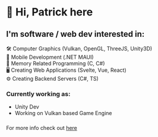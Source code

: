 # 👋 Hi, Patrick here

## I'm software / web dev interested in:
🛠 Computer Graphics (Vulkan, OpenGL, ThreeJS, Unity3D) \
📱 Mobile Development (.NET MAUI) \
💾 Memory Related Programming (C, C#) \
🖥 Creating Web Applications (Svelte, Vue, React) \
⚙ Creating Backend Servers (C#, TS) 

### Currently working as:
- Unity Dev
- Working on Vulkan based Game Engine

###
For more info check out [here](https://patrol981.github.io/pmarkowski/)

<!---
Patrol981/Patrol981 is a ✨ special ✨ repository because its `README.md` (this file) appears on your GitHub profile.
You can click the Preview link to take a look at your changes.
--->
